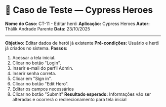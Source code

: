 # 🧾 Caso de Teste — Cypress Heroes

**Nome do Caso:** CT-11 - Editar herói
**Aplicação:** Cypress Heroes
**Autor:** Thálik Andrade Parente
**Data:** 23/10/2025  

----

**Objetivo:** Editar dados de herói já existente
**Pré-condições:** Usuário e herói já criados no sistema. 
**Passos:**
1. Acessar a tela inicial.
2. Clicar no botão "Login".
3. Inserir e-mail do perfil Admin.
4. Inserir senha correta.
5. Clicar em "Sign in".
6. Clicar no botão "Edit Hero".
7. Editar os campos necessários
8. Clicar no botão "Submit"
**Resultado esperado:** Informações vão ser alteradas e ocorrerá o redirecionamento para tela inicial